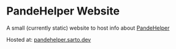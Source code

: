 # PandeHelper Website

A small (currently static) website to host info about [PandeHelper](https://github.com/SartoRiccardo/ct-ticket-tracker)

Hosted at: [pandehelper.sarto.dev](https://pandehelper.sarto.dev)
